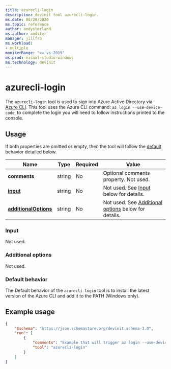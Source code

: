 ```yaml
---
title: azurecli-login
description: devinit tool azurecli-login.
ms.date: 08/28/2020
ms.topic: reference
author: andysterland
ms.author: andster
manager: jillfra
ms.workload:
- multiple
monikerRange: ">= vs-2019"
ms.prod: visual-studio-windows
ms.technology: devinit
---
```

# azurecli-login

The `azurecli-login` tool is used to sign into Azure Active Directory via [Azure CLI](/cli/azure/authenticate-azure-cli?preserve-view=true&view=azure-cli-latest). This tool uses the Azure CLI command: `az login --use-device-code`, to complete the login you will need to follow instructions printed to the console.

## Usage

If both properties are omitted or empty, then the tool will follow the [default](#default-behavior) behavior detailed below.

| Name                                             | Type   | Required | Value                                                                          |
|--------------------------------------------------|--------|----------|--------------------------------------------------------------------------------|
| **comments**                                     | string | No       | Optional comments property. Not used.                                          |
| [**input**](#input)                              | string | No       | Not used. See [Input](#input) below for details.                               |
| [**additionalOptions**](#additional-options)     | string | No       | Not used. See [Additional options](#additional-options) below for details.     |

### Input

Not used.

### Additional options

Not used.

### Default behavior

The Default behavior of the `azurecli-login` tool is to install the latest version of the Azure CLI and add it to the PATH (Windows only).

## Example usage

```json
{
    "$schema": "https://json.schemastore.org/devinit.schema-3.0",
    "run": [
        {
            "comments": "Example that will trigger az login --use-device-code behavior.",
            "tool": "azurecli-login"
        }
    ]
}
```